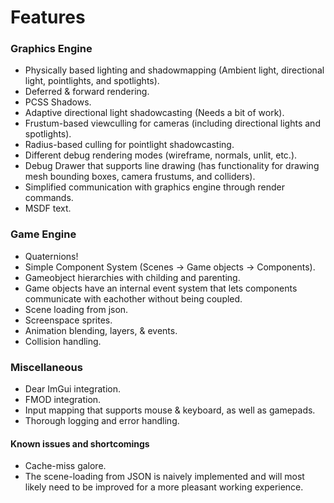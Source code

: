 # Features

### Graphics Engine
* Physically based lighting and shadowmapping (Ambient light, directional light, pointlights, and spotlights).
* Deferred & forward rendering.
* PCSS Shadows.
* Adaptive directional light shadowcasting (Needs a bit of work).
* Frustum-based viewculling for cameras (including directional lights and spotlights).
* Radius-based culling for pointlight shadowcasting.
* Different debug rendering modes (wireframe, normals, unlit, etc.).
* Debug Drawer that supports line drawing (has functionality for drawing mesh bounding boxes, camera frustums, and colliders).
* Simplified communication with graphics engine through render commands.
* MSDF text.


### Game Engine
* Quaternions!
* Simple Component System (Scenes -> Game objects -> Components).
* Gameobject hierarchies with childing and parenting.
* Game objects have an internal event system that lets components communicate with eachother without being coupled.
* Scene loading from json.
* Screenspace sprites.
* Animation blending, layers, & events.
* Collision handling.


### Miscellaneous

* Dear ImGui integration.
* FMOD integration.
* Input mapping that supports mouse & keyboard, as well as gamepads.
* Thorough logging and error handling.


#### Known issues and shortcomings

* Cache-miss galore.
* The scene-loading from JSON is naively implemented and will most likely need to be improved for a more pleasant working experience.
